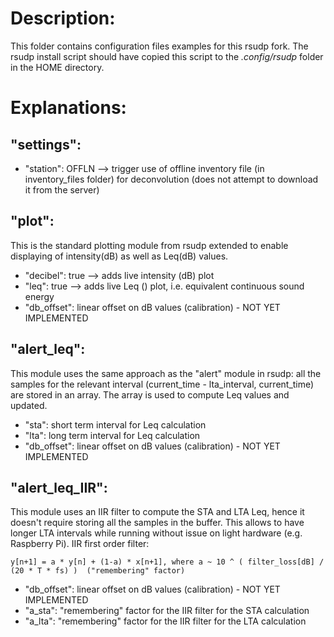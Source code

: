 # Description:

This folder contains configuration files examples for this rsudp fork. The rsudp install script should have copied this script to the *.config/rsudp* folder in the HOME directory.

# Explanations:

## "settings":
- "station": OFFLN  --> trigger use of offline inventory file (in inventory_files folder) for deconvolution (does not attempt to download it from the server)

## "plot":
This is the standard plotting module from rsudp extended to enable displaying of intensity(dB) as well as Leq(dB) values.

- "decibel": true --> adds live intensity (dB) plot
- "leq": true --> adds live Leq () plot, i.e. equivalent continuous sound energy
- "db_offset": linear offset on dB values (calibration) - NOT YET IMPLEMENTED

## "alert_leq":
This module uses the same approach as the "alert" module in rsudp: all the samples for the relevant interval (current_time - lta_interval, current_time) are stored in an array. The array is used to compute Leq values and updated.

- "sta": short term interval for Leq calculation
- "lta": long term interval for Leq calculation
- "db_offset": linear offset on dB values (calibration) - NOT YET IMPLEMENTED

## "alert_leq_IIR":
This module uses an IIR filter to compute the STA and LTA Leq, hence it doesn't require storing all the samples in the buffer. This allows to have longer LTA intervals while running without issue on light hardware (e.g. Raspberry Pi). 
IIR first order filter:

    y[n+1] = a * y[n] + (1-a) * x[n+1], where a ~ 10 ^ ( filter_loss[dB] / (20 * T * fs) )  ("remembering" factor)

- "db_offset": linear offset on dB values (calibration) - NOT YET IMPLEMENTED
- "a_sta": "remembering" factor for the IIR filter for the STA calculation
- "a_lta": "remembering" factor for the IIR filter for the LTA calculation
